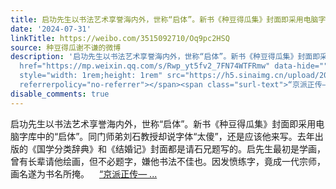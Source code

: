```yaml
---
title: 启功先生以书法艺术享誉海内外，世称“启体”。新书《种豆得瓜集》封面即采用电脑字库中的“启体”。同门师弟刘石教授却说字体“太傻”，还是应该他来写。去年出...
date: '2024-07-31'
linkTitle: https://weibo.com/3515092710/Oq9pc2HSQ
source: 种豆得瓜谢不谦的微博
description: '启功先生以书法艺术享誉海内外，世称“启体”。新书《种豆得瓜集》封面即采用电脑字库中的“启体”。同门师弟刘石教授却说字体“太傻”，还是应该他来写。去年出版的《国学分类辞典》和《结婚记》封面都是请石兄题写的。启先生最初是学画，曾有长辈请他绘画，但不必题字，嫌他书法不佳也。因发愤练字，竟成一代宗师，画名遂为书名所掩。<a
  href="https://mp.weixin.qq.com/s/Rwp_yt5fv2_7FN74WTFRmw" data-hide=""><span class="url-icon"><img
  style="width: 1rem;height: 1rem" src="https://h5.sinaimg.cn/upload/2015/09/25/3/timeline_card_small_web_default.png"
  referrerpolicy="no-referrer"></span><span class="surl-text">“京派正传— ...'
disable_comments: true
---
```

启功先生以书法艺术享誉海内外，世称“启体”。新书《种豆得瓜集》封面即采用电脑字库中的“启体”。同门师弟刘石教授却说字体“太傻”，还是应该他来写。去年出版的《国学分类辞典》和《结婚记》封面都是请石兄题写的。启先生最初是学画，曾有长辈请他绘画，但不必题字，嫌他书法不佳也。因发愤练字，竟成一代宗师，画名遂为书名所掩。<a href="https://mp.weixin.qq.com/s/Rwp_yt5fv2_7FN74WTFRmw" data-hide=""><span class="url-icon"><img style="width: 1rem;height: 1rem" src="https://h5.sinaimg.cn/upload/2015/09/25/3/timeline_card_small_web_default.png" referrerpolicy="no-referrer"></span><span class="surl-text">“京派正传— ...